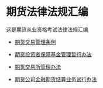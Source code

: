 # 期货法律法规汇编

这是期货从业资格考试法律法规汇编

* [期货交易管理条例](期货交易管理条例.md)

* [期货投资者保障基金管理暂行办法](期货投资者保障基金管理暂行办法.md)

* [期货交易所管理办法](期货交易所管理办法.md)

* [期货公司金融期货结算业务试行办法](期货公司金融期货结算业务试行办法.md)

